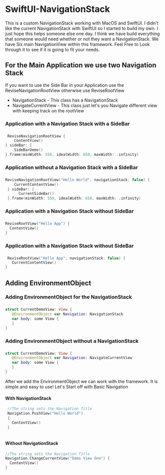 # SwiftUI-NavigationStack
This is a custom NavigationStack working with MacOS and SwiftUI. I didn't like the current NavigationStack with SwiftUI so I started to build my own. I just hope this helps someone else one day. I think we have build everything that someone would need whether or not they want a NavigationStack. We have Six main NavigationView within this framework. Feel Free to Look through it to see if it is going to fit your needs. 

## For the Main Application we use two Navigation Stack
If you want to use the Side Bar in your Application use the ReviseNavigationRootView otherwise use ReviseRootView
* NavigationStack - This class has a NavigationStack
* NavigateCurrentView - This class just let's you Navigate different view with keeping track on the rootView

### Application with a Navigation Stack with a SideBar <h3>
```swift
 ReviseNavigationRootView {
    ContentView()
} sideBar: {
    SideBarDemo()
}.frame(minWidth: 550, idealWidth: 650, maxWidth: .infinity)    
```
### Application without a Navigation Stack with a SideBar <h3>
```swift 
ReviseNavigationRootView("Hello World", navigationStack: false) {
    CurrentContentView()
 } sideBar: {
      CurrentSideBar()
 }.frame(minWidth: 550, idealWidth: 650, maxWidth: .infinity)
```
### Application with a Navigation Stack without SideBar <h3>
```swift
ReviseRootView("Hello App") {
  ContentView()
}
```
### Application with a Navigation Stack without SideBar <h3>
```swift
 ReviseRootView("Hello App", navigationStack: false) {
   CurrentContentView()
}
```
## Adding EnvironmentObject 
 
 ### Adding EnvironmentObject for the NavigationStack <h3>
 ```swift
 struct CurrentDemoView: View {
    @EnvironmentObject var Navigation: NavigationStack
    var body: some View {      
    }
}
 ```
 ### Adding EnvironmentObject without a NavigationStack <h3>
 ```swift
 struct CurrentDemoView: View {
    @EnvironmentObject var Navigation: NavigateCurrentView
    var body: some View {      
    }
}
 ```
After we add the EnvironmentObject we can work with the framework. It is simple and easy to use! Let's Start off with Basic Navigation 
 #### With NavigationStack
```swift
 //The string sets the Navigation Title
 Navigation.PushView("Hello World")
 {
   ContentView()
 }
 
 ```
 #### Without NavigationStack 
 ```swift
 //The string sets the Navigation Title
Navigation.ChangeCurrentView("Demo View One") {
   ContentView()
}
 ```
